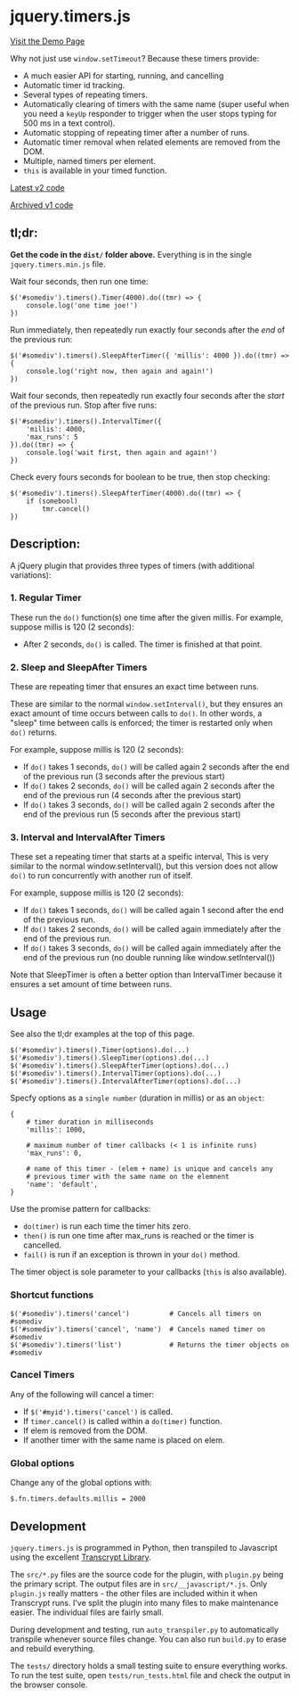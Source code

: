 # jquery.timers.js

[Visit the Demo Page](https://rawgit.com/doconix/jquery.timers.js/master/demo/index.html)

Why not just use `window.setTimeout`?  Because these timers provide:

* A much easier API for starting, running, and cancelling
* Automatic timer id tracking.
* Several types of repeating timers. 
* Automatically clearing of timers with the same name (super useful when you need a `keyUp` responder to trigger when the user stops typing for 500 ms in a text control).
* Automatic stopping of repeating timer after a number of runs.
* Automatic timer removal when related elements are removed from the DOM.
* Multiple, named timers per element.
* `this` is available in your timed function.

[Latest v2 code](https://raw.githubusercontent.com/doconix/jquery.timers.js/master/dist/jquery.timers.min.js)

[Archived v1 code](https://github.com/doconix/jquery.timers.js/tree/master/archived-v1.2.4)

## tl;dr:

**Get the code in the `dist/` folder above.**  Everything is in the single `jquery.timers.min.js` file.

Wait four seconds, then run one time:

```
$('#somediv').timers().Timer(4000).do((tmr) => {
    console.log('one time joe!')
})
```

Run immediately, then repeatedly run exactly four seconds after the *end* of the previous run:

```
$('#somediv').timers().SleepAfterTimer({ 'millis': 4000 }).do((tmr) => {
    console.log('right now, then again and again!')
})
```

Wait four seconds, then repeatedly run exactly four seconds after the *start* of the
previous run. Stop after five runs:

```
$('#somediv').timers().IntervalTimer({ 
    'millis': 4000, 
    'max_runs': 5 
}).do((tmr) => {
    console.log('wait first, then again and again!')
})
```

Check every fours seconds for boolean to be true, then stop checking:

```
$('#somediv').timers().SleepAfterTimer(4000).do((tmr) => {
    if (somebool)
        tmr.cancel()
})
```

## Description:

A jQuery plugin that provides three types of timers (with additional variations):

### 1. Regular Timer

These run the `do()` function(s) one time after the given millis. For example, suppose millis is 120 (2 seconds):

* After 2 seconds, ``do()`` is called.  The timer is finished at that point.

### 2. Sleep and SleepAfter Timers

These are repeating timer that ensures an exact time between runs.

These are similar to the normal `window.setInterval()`, but they ensures an exact amount of time occurs between calls to `do()`.  In other words, a "sleep" time between calls is enforced; the timer is restarted only when ``do()`` returns.

For example, suppose millis is 120 (2 seconds):

* If ``do()`` takes 1 seconds, `do()` will be called again 2 seconds after the end of the previous run (3 seconds after the previous start)
* If `do()` takes 2 seconds, `do()` will be called again 2 seconds after the end of the previous run (4 seconds after the previous start)
* If `do()` takes 3 seconds, `do()` will be called again 2 seconds after the end of the previous run (5 seconds after the previous start)

### 3. Interval and IntervalAfter Timers

These set  a repeating timer that starts at a speific interval,
This is very similar to the normal window.setInterval(), but this version
does not allow `do()` to run concurrently with another run of itself.

For example, suppose millis is 120 (2 seconds):

* If `do()` takes 1 seconds, `do()` will be called again 1 second after the end of the previous run.
* If `do()` takes 2 seconds, `do()` will be called again immediately after the end of the previous run.
* If `do()` takes 3 seconds, `do()` will be called again immediately after the end of the previous run (no double running like window.setInterval())

Note that SleepTimer is often a better option than IntervalTimer because it ensures a set amount of time between runs.

## Usage

See also the tl;dr examples at the top of this page.

```
$('#somediv').timers().Timer(options).do(...)
$('#somediv').timers().SleepTimer(options).do(...)
$('#somediv').timers().SleepAfterTimer(options).do(...)
$('#somediv').timers().IntervalTimer(options).do(...)
$('#somediv').timers().IntervalAfterTimer(options).do(...)
```

Specfy options as a `single number` (duration in millis) or as an `object`:

```
{
    # timer duration in milliseconds
    'millis': 1000,

    # maximum number of timer callbacks (< 1 is infinite runs)
    'max_runs': 0,

    # name of this timer - (elem + name) is unique and cancels any
    # previous timer with the same name on the elemnent
    'name': 'default',
}
```

Use the promise pattern for callbacks:

* `do(timer)` is run each time the timer hits zero.
* `then()` is run one time after max_runs is reached or the timer is cancelled.
* `fail()` is run if an exception is thrown in your `do()` method.

The timer object is sole parameter to your callbacks (`this` is also available).

### Shortcut functions

```
$('#somediv').timers('cancel')          # Cancels all timers on #somediv
$('#somediv').timers('cancel', 'name')  # Cancels named timer on #somediv
$('#somediv').timers('list')            # Returns the timer objects on #somediv
```

### Cancel Timers

Any of the following will cancel a timer:

* If `$('#myid').timers('cancel')` is called.
* If `timer.cancel()` is called within a `do(timer)` function.
* If elem is removed from the DOM.
* If another timer with the same name is placed on elem.

### Global options

Change any of the global options with:

```
$.fn.timers.defaults.millis = 2000
```

## Development

`jquery.timers.js` is programmed in Python, then transpiled to Javascript using the excellent [Transcrypt Library](https://www.transcrypt.org/).

The `src/*.py` files are the source code for the plugin, with `plugin.py` being the primary script. The output files are in `src/__javascript/*.js`.  Only `plugin.js` really matters - the other files are included within it when Transcrypt runs. I've split the plugin into many files to make maintenance easier.  The individual files are fairly small.

During development and testing, run `auto_transpiler.py` to automatically transpile whenever source files change.  You can also run `build.py` to erase and rebuild everything.

The `tests/` directory holds a small testing suite to ensure everything works.  To run the test suite, open `tests/run_tests.html` file and check the output in the browser console.
    
